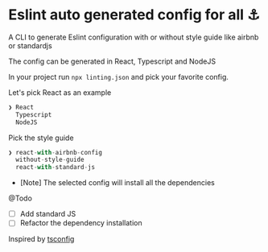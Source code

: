 # Eslint auto generated config for all ⚓

A CLI to generate Eslint configuration with or without style guide like airbnb or standardjs


The config can be generated in React, Typescript and NodeJS


In your project run `npx linting.json` and pick your favorite config.


Let's pick React as an example
```javascript
❯ React
  Typescript 
  NodeJS 
```
Pick the style guide
```javascript
❯ react-with-airbnb-config 
  without-style-guide 
  react-with-standard-js 
```

* [Note] The selected config will install all the dependencies


@Todo
- [ ] Add standard JS
- [ ] Refactor the dependency installation

Inspired by [tsconfig](https://github.com/benawad/tsconfig.json)
